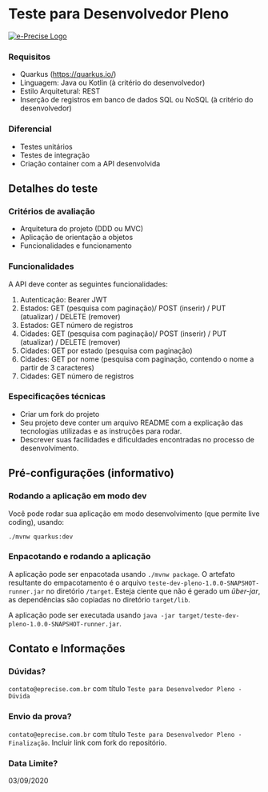 # Teste para Desenvolvedor Pleno

[![e-Precise Logo](https://www.e-precise.com.br/assets/images/logo_com_sombra.png)](https://www.e-precise.com.br/)

### Requisitos

- Quarkus (https://quarkus.io/)
- Linguagem: Java ou Kotlin (à critério do desenvolvedor)
- Estilo Arquitetural: REST
- Inserção de registros em banco de dados SQL ou NoSQL (à critério do desenvolvedor)

### Diferencial

- Testes unitários
- Testes de integração
- Criação container com a API desenvolvida

## Detalhes do teste

### Critérios de avaliação

- Arquitetura do projeto (DDD ou MVC)
- Aplicação de orientação a objetos
- Funcionalidades e funcionamento

### Funcionalidades

A API deve conter as seguintes funcionalidades:

1. Autenticação: Bearer JWT
2. Estados: GET (pesquisa com paginação)/ POST (inserir) / PUT (atualizar) / DELETE (remover)
3. Estados: GET número de registros
4. Cidades: GET (pesquisa com paginação)/ POST (inserir) / PUT (atualizar) / DELETE (remover)
5. Cidades: GET por estado (pesquisa com paginação)
6. Cidades: GET por nome (pesquisa com paginação, contendo o nome a partir de 3 caracteres)
7. Cidades: GET número de registros

### Especificações técnicas

- Criar um fork do projeto
- Seu projeto deve conter um arquivo README com a explicação das tecnologias utilizadas e as instruções para rodar.
- Descrever suas facilidades e dificuldades encontradas no processo de desenvolvimento.

## Pré-configurações (informativo)

### Rodando a aplicação em modo dev

Você pode rodar sua aplicação em modo desenvolvimento (que permite live coding), usando:

```
./mvnw quarkus:dev
```

### Enpacotando e rodando a aplicação

A aplicação pode ser enpacotada usando `./mvnw package`.
O artefato resultante do empacotamento é o arquivo `teste-dev-pleno-1.0.0-SNAPSHOT-runner.jar` no diretório `/target`.
Esteja ciente que não é gerado um _über-jar_, as dependências são copiadas no diretório `target/lib`.

A aplicação pode ser executada usando `java -jar target/teste-dev-pleno-1.0.0-SNAPSHOT-runner.jar`.

## Contato e Informações

### Dúvidas?
`contato@eprecise.com.br` com título `Teste para Desenvolvedor Pleno - Dúvida`

### Envio da prova?
`contato@eprecise.com.br` com título `Teste para Desenvolvedor Pleno - Finalização`. 
Incluir link com fork do repositório. 

### Data Limite?
03/09/2020
